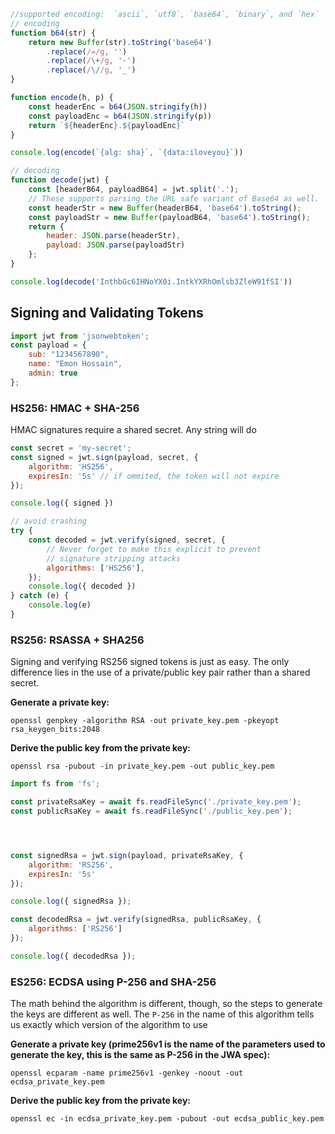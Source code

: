 ```js
//supported encoding:  `ascii`, `utf8`, `base64`, `binary`, and `hex`
// encoding 
function b64(str) {
    return new Buffer(str).toString('base64')
        .replace(/=/g, '')
        .replace(/\+/g, '-')
        .replace(/\//g, '_')
}

function encode(h, p) {
    const headerEnc = b64(JSON.stringify(h))
    const payloadEnc = b64(JSON.stringify(p))
    return `${headerEnc}.${payloadEnc}`
}

console.log(encode(`{alg: sha}`, `{data:iloveyou}`))

// decoding
function decode(jwt) {
    const [headerB64, payloadB64] = jwt.split('.');
    // These supports parsing the URL safe variant of Base64 as well.
    const headerStr = new Buffer(headerB64, 'base64').toString();
    const payloadStr = new Buffer(payloadB64, 'base64').toString();
    return {
        header: JSON.parse(headerStr),
        payload: JSON.parse(payloadStr)
    };
}

console.log(decode('InthbGc6IHNoYX0i.IntkYXRhOmlsb3ZleW91fSI'))

```

## Signing and Validating Tokens

```js
import jwt from 'jsonwebtoken';
const payload = {
    sub: "1234567890",
    name: "Emon Hossain",
    admin: true
};
```

### HS256: HMAC + SHA-256

HMAC signatures require a shared secret. Any string will do

```js
const secret = 'my-secret';
const signed = jwt.sign(payload, secret, {
    algorithm: 'HS256',
    expiresIn: '5s' // if ommited, the token will not expire
});

console.log({ signed })

// avoid crashing
try {
    const decoded = jwt.verify(signed, secret, {
        // Never forget to make this explicit to prevent
        // signature stripping attacks
        algorithms: ['HS256'],
    });
    console.log({ decoded })
} catch (e) {
    console.log(e)
}

```

### RS256: RSASSA + SHA256

Signing and verifying RS256 signed tokens is just as easy. The only difference lies in the use of
a private/public key pair rather than a shared secret.

**Generate a private key:**

`openssl genpkey -algorithm RSA -out private_key.pem -pkeyopt rsa_keygen_bits:2048`

**Derive the public key from the private key:**

`openssl rsa -pubout -in private_key.pem -out public_key.pem`

```js
import fs from 'fs';

const privateRsaKey = await fs.readFileSync('./private_key.pem');
const publicRsaKey = await fs.readFileSync('./public_key.pem');




const signedRsa = jwt.sign(payload, privateRsaKey, {
    algorithm: 'RS256',
    expiresIn: '5s'
});

console.log({ signedRsa });

const decodedRsa = jwt.verify(signedRsa, publicRsaKey, {
    algorithms: ['RS256']
});

console.log({ decodedRsa });
```

### ES256: ECDSA using P-256 and SHA-256

The math behind the algorithm is different,
though, so the steps to generate the keys are different as well. The `P-256` in the name of this
algorithm tells us exactly which version of the algorithm to use

**Generate a private key (prime256v1 is the name of the parameters used
to generate the key, this is the same as P-256 in the JWA spec):**

`openssl ecparam -name prime256v1 -genkey -noout -out ecdsa_private_key.pem`

**Derive the public key from the private key:**

`openssl ec -in ecdsa_private_key.pem -pubout -out ecdsa_public_key.pem`
